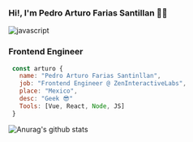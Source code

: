 ### Hi!, I'm Pedro Arturo Farias Santillan 👨‍💻

![javascript](https://user-images.githubusercontent.com/45549901/90172680-fb428780-dd68-11ea-92f9-5318a4de6d06.gif)

###  Frontend Engineer
  
``` js
 const arturo {
   name: "Pedro Arturo Farias Santinllan",
   job: "Frontend Engineer @ ZenInteractiveLabs",
   place: "Mexico",
   desc: "Geek 😎"
   Tools: [Vue, React, Node, JS]
 }
```

![Anurag's github stats](https://github-readme-stats.vercel.app/api?username=peter-R2-D2&theme=nord&show_icons=true)

<!--
**peter-R2-D2/peter-R2-D2** is a ✨ _special_ ✨ repository because its `README.md` (this file) appears on your GitHub profile.

Here are some ideas to get you started:

- 🔭 I’m currently working on ...
- 🌱 I’m currently learning ...
- 👯 I’m looking to collaborate on ...
- 🤔 I’m looking for help with ...
- 💬 Ask me about ...
- 📫 How to reach me: ...
- 😄 Pronouns: ...
- ⚡ Fun fact: ...
-->
